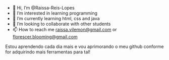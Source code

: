 - 👋 Hi, I’m @Raissa-Reis-Lopes
- 👀 I’m interested in learning programming
- 🌱 I’m currently learning html, css and java
- 💞️ I’m looking to collaborate with other students
- 📫 How to reach me raissa.vilemon@gmail.com or florescer.blooming@gmail.com

Estou aprendendo cada dia mais e vou aprimorando o meu github conforme for adquirindo mais ferramentas para tal!

<!---
Raissa-Reis-Lopes/Raissa-Reis-Lopes is a ✨ special ✨ repository because its `README.md` (this file) appears on your GitHub profile.
You can click the Preview link to take a look at your changes.
--->
